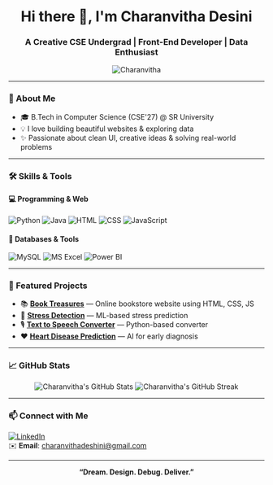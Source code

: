 <h1 align="center">Hi there 👋, I'm Charanvitha Desini</h1>
<h3 align="center">A Creative CSE Undergrad | Front-End Developer | Data Enthusiast</h3>

<p align="center">
  <img src="https://komarev.com/ghpvc/?username=Charanvitha&label=Profile%20views&color=0e75b6&style=flat" alt="Charanvitha" />
</p>

---

### 💫 About Me

- 🎓 B.Tech in Computer Science (CSE'27) @ SR University  
- 💡 I love building beautiful websites & exploring data  
- ✨ Passionate about clean UI, creative ideas & solving real-world problems

---

### 🛠️ Skills & Tools

#### 💻 Programming & Web
![Python](https://img.shields.io/badge/Python-3776AB?style=for-the-badge&logo=python&logoColor=white)
![Java](https://img.shields.io/badge/Java-007396?style=for-the-badge&logo=java&logoColor=white)
![HTML](https://img.shields.io/badge/HTML5-e34c26?style=for-the-badge&logo=html5&logoColor=white)
![CSS](https://img.shields.io/badge/CSS3-264de4?style=for-the-badge&logo=css3&logoColor=white)
![JavaScript](https://img.shields.io/badge/JavaScript-f0db4f?style=for-the-badge&logo=javascript&logoColor=black)

#### 🧠 Databases & Tools
![MySQL](https://img.shields.io/badge/MySQL-00758f?style=for-the-badge&logo=mysql&logoColor=white)
![MS Excel](https://img.shields.io/badge/Microsoft%20Excel-217346?style=for-the-badge&logo=microsoft-excel&logoColor=white)
![Power BI](https://img.shields.io/badge/PowerBI-F2C811?style=for-the-badge&logo=powerbi&logoColor=black)

---

### 📌 Featured Projects

- 📚 [**Book Treasures**](https://charanvitha.github.io/Bookstore/) — Online bookstore website using HTML, CSS, JS  
- 🧠 [**Stress Detection**](https://github.com/Charanvitha/Stress_Detection) — ML-based stress prediction  
- 🎙️ [**Text to Speech Converter**](https://github.com/Charanvitha/Text_to_SpeechConverter) — Python-based converter  
- ❤️ [**Heart Disease Prediction**](https://github.com/Charanvitha/Heart_disease.prediction) — AI for early diagnosis

---

### 📈 GitHub Stats

<p align="center">
  <img src="https://github-readme-stats.vercel.app/api?username=Charanvitha&show_icons=true&theme=tokyonight" alt="Charanvitha's GitHub Stats" />
  <img src="https://github-readme-streak-stats.herokuapp.com/?user=Charanvitha&theme=tokyonight" alt="Charanvitha's GitHub Streak" />
</p>

---

### 📫 Connect with Me

[![LinkedIn](https://img.shields.io/badge/-LinkedIn-0077B5?style=flat&logo=linkedin&logoColor=white)](https://www.linkedin.com/in/charanvitha-desini-1b7b71312)  
✉️ **Email**: [charanvithadeshini@gmail.com](mailto:charanvithadeshini@gmail.com)

---

<p align="center"><b>“Dream. Design. Debug. Deliver.”</b></p>
